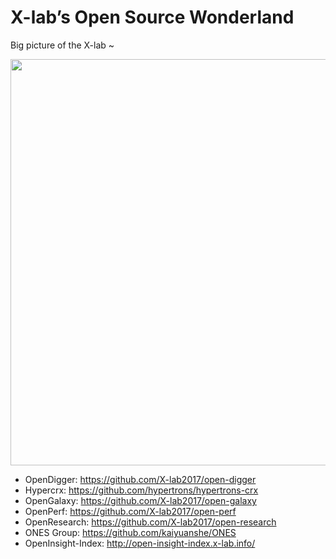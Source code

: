 # X-lab’s Open Source Wonderland

Big picture of the X-lab ~

<img src="https://user-images.githubusercontent.com/15010826/158493505-13081d11-62f7-440c-beab-735bc24a4c6e.jpg" width="650px">

- OpenDigger: https://github.com/X-lab2017/open-digger
- Hypercrx: https://github.com/hypertrons/hypertrons-crx
- OpenGalaxy: https://github.com/X-lab2017/open-galaxy
- OpenPerf: https://github.com/X-lab2017/open-perf
- OpenResearch: https://github.com/X-lab2017/open-research
- ONES Group: https://github.com/kaiyuanshe/ONES
- OpenInsight-Index: http://open-insight-index.x-lab.info/



